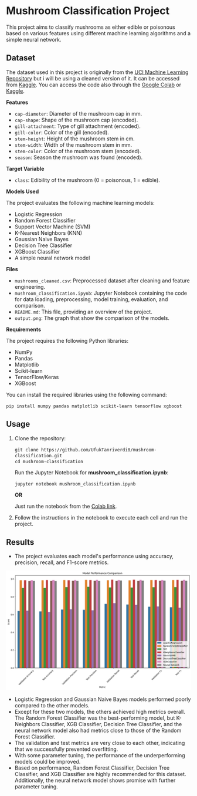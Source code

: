 # Mushroom Classification Project

This project aims to classify mushrooms as either edible or poisonous based on various features using different machine learning algorithms and a simple neural network.

## Dataset

The dataset used in this project is originally from the [UCI Machine Learning Repository](https://archive.ics.uci.edu/dataset/848/secondary+mushroom+dataset) but i will be using a cleaned version of it. It can be accessed from [Kaggle](https://www.kaggle.com/datasets/prishasawhney/mushroom-dataset).
You can access the code also through the [Google Colab](https://colab.research.google.com/drive/1mY1Y4Az57nuF3pTPRh8cF2z45ZE5gkeY?usp=sharing) or [Kaggle]().

**Features**

- `cap-diameter`: Diameter of the mushroom cap in mm.
- `cap-shape`: Shape of the mushroom cap (encoded).
- `gill-attachment`: Type of gill attachment (encoded).
- `gill-color`: Color of the gill (encoded).
- `stem-height`: Height of the mushroom stem in cm.
- `stem-width`: Width of the mushroom stem in mm.
- `stem-color`: Color of the mushroom stem (encoded).
- `season`: Season the mushroom was found (encoded).

**Target Variable**

- `class`: Edibility of the mushroom (0 = poisonous, 1 = edible).

**Models Used**

The project evaluates the following machine learning models:

- Logistic Regression
- Random Forest Classifier
- Support Vector Machine (SVM)
- K-Nearest Neighbors (KNN)
- Gaussian Naive Bayes
- Decision Tree Classifier
- XGBoost Classifier
- A simple neural network model

**Files**

- `mushrooms_cleaned.csv`: Preprocessed dataset after cleaning and feature engineering.
- `mushroom_classification.ipynb`: Jupyter Notebook containing the code for data loading, preprocessing, model training, evaluation, and comparison.
- `README.md`: This file, providing an overview of the project.
- `output.png`: The graph that show the comparison of the models.

**Requirements**

The project requires the following Python libraries:

- NumPy
- Pandas
- Matplotlib
- Scikit-learn
- TensorFlow/Keras
- XGBoost

You can install the required libraries using the following command:

```
pip install numpy pandas matplotlib scikit-learn tensorflow xgboost
```

## Usage

 1. Clone the repository:
    ```
    git clone https://github.com/UfukTanriverdi8/mushroom-classification.git
    cd mushroom-classification
    ```

    Run the Jupyter Notebook for **mushroom_classification.ipynb**:

    ```
    jupyter notebook mushroom_classification.ipynb
    ```
    **OR**

    Just run the notebook from the [Colab link](https://colab.research.google.com/drive/1mY1Y4Az57nuF3pTPRh8cF2z45ZE5gkeY?usp=sharing).

 3. Follow the instructions in the notebook to execute each cell and run the project.

## Results

- The project evaluates each model's performance using accuracy, precision, recall, and F1-score metrics.

![A comparison of the models](output.png)
- Logistic Regression and Gaussian Naive Bayes models performed poorly compared to the other models.
- Except for these two models, the others achieved high metrics overall. The Random Forest Classifier was the best-performing model, but K-Neighbors Classifier, XGB Classifier, Decision Tree Classifier, and the neural network model also had metrics close to those of the Random Forest Classifier.
- The validation and test metrics are very close to each other, indicating that we successfully prevented overfitting.
- With some parameter tuning, the performance of the underperforming models could be improved.
- Based on performance, Random Forest Classifier, Decision Tree Classifier, and XGB Classifier are highly recommended for this dataset. Additionally, the neural network model shows promise with further parameter tuning.